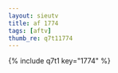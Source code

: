 ```yaml
--- 
layout: sieutv
title: af 1774
tags: [aftv]
thumb_re: q7t11774
---
```

{% include q7t1 key="1774" %} 

